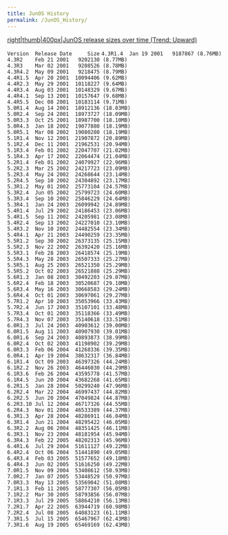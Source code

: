 ```yaml
---
title: JunOS History
permalink: /JunOS_History/
---
```


[right|thumb|400px|JunOS release sizes over time (Trend: Upward)](/Image:JunOS-versions.png "wikilink")

`Version  Release Date     Size`
`4.3R1.4  Jan 19 2001   9187867 (8.76MB)`
`4.3R2    Feb 21 2001   9202130 (8.77MB)`
`4.3R3    Mar 02 2001   9208526 (8.78MB)`
`4.3R4.2  May 09 2001   9218475 (8.79MB)`
`4.4R1.5  Apr 20 2001  10094406 (9.62MB)`
`4.4R2.3  May 29 2001  10118227 (9.64MB)`
`4.4R3.4  Aug 03 2001  10148329 (9.67MB)`
`4.4R4.1  Sep 13 2001  10157647 (9.68MB)`
`4.4R5.5  Dec 08 2001  10183114 (9.71MB)`
`5.0R1.4  Aug 14 2001  18912136 (18.03MB)`
`5.0R2.4  Sep 24 2001  18973727 (18.09MB)`
`5.0R3.3  Oct 25 2001  18987700 (18.10MB)`
`5.0R4.3  Jan 18 2002  19077880 (18.19MB)`
`5.0R5.1  Mar 08 2002  19080280 (18.19MB)`
`5.1R1.4  Nov 12 2001  21907872 (20.89MB)`
`5.1R2.4  Dec 11 2001  21962531 (20.94MB)`
`5.1R3.4  Feb 01 2002  22047707 (21.02MB)`
`5.1R4.3  Apr 17 2002  22064474 (21.04MB)`
`5.2R1.4  Feb 01 2002  24079927 (22.96MB)`
`5.2R2.3  Mar 25 2002  24217723 (23.09MB)`
`5.2R3.4  May 24 2002  24268644 (23.14MB)`
`5.2R4.5  Sep 10 2002  24304892 (23.17MB)`
`5.3R1.2  May 01 2002  25773104 (24.57MB)`
`5.3R2.4  Jun 05 2002  25799723 (24.60MB)`
`5.3R3.4  Sep 10 2002  25846229 (24.64MB)`
`5.3R4.1  Jan 24 2003  26099942 (24.89MB)`
`5.4R1.4  Jul 29 2002  24186453 (23.06MB)`
`5.4R1.5  Sep 11 2002  24205981 (23.08MB)`
`5.4R2.4  Sep 13 2002  24227010 (23.10MB)`
`5.4R3.2  Nov 10 2002  24482554 (23.34MB)`
`5.4R4.1  Apr 21 2003  24490259 (23.35MB)`
`5.5R1.2  Sep 30 2002  26373135 (25.15MB)`
`5.5R2.3  Nov 22 2002  26392420 (25.16MB)`
`5.5R3.1  Feb 28 2003  26418574 (25.19MB)`
`5.5R4.3  May 28 2003  26507333 (25.27MB)`
`5.5R5.1  Aug 25 2003  26521350 (25.29MB)`
`5.5R5.2  Oct 02 2003  26521888 (25.29MB)`
`5.6R1.3  Jan 08 2003  30492203 (29.07MB)`
`5.6R2.4  Feb 18 2003  30520687 (29.10MB)`
`5.6R3.4  May 16 2003  30668583 (29.24MB)`
`5.6R4.4  Oct 01 2003  30697061 (29.27MB)`
`5.7R1.2  Apr 10 2003  35053966 (33.43MB)`
`5.7R2.4  Jun 17 2003  35107101 (33.48MB)`
`5.7R3.4  Oct 01 2003  35118366 (33.49MB)`
`5.7R4.3  Nov 07 2003  35140618 (33.51MB)`
`6.0R1.3  Jul 24 2003  40903612 (39.00MB)`
`6.0R1.5  Aug 11 2003  40907930 (39.01MB)`
`6.0R1.6  Sep 24 2003  40893873 (38.99MB)`
`6.0R2.4  Oct 02 2003  41198902 (39.29MB)`
`6.0R3.3  Feb 06 2004  41268336 (39.35MB)`
`6.0R4.1  Apr 19 2004  38632317 (36.84MB)`
`6.1R1.4  Oct 09 2003  46397326 (44.24MB)`
`6.1R2.2  Nov 26 2003  46446030 (44.29MB)`
`6.1R3.6  Feb 26 2004  43595778 (41.57MB)`
`6.1R4.5  Jun 20 2004  43682268 (41.65MB)`
`6.2R1.5  Jan 28 2004  50299240 (47.96MB)`
`6.2R2.4  Mar 22 2004  46997437 (44.82MB)`
`6.2R2.5  Jun 20 2004  47049824 (44.87MB)`
`6.2R3.10 Jul 12 2004  46717326 (44.55MB)`
`6.2R4.3  Nov 01 2004  46533389 (44.37MB)`
`6.3R1.3  Apr 28 2004  48286911 (46.04MB)`
`6.3R1.4  Jun 21 2004  48295422 (46.05MB)`
`6.3R2.2  Aug 06 2004  48351425 (46.11MB)`
`6.3R3.1  Nov 23 2004  48181954 (45.94MB)`
`6.3R4.3  Feb 22 2005  48202313 (45.96MB)`
`6.4R1.6  Jul 29 2004  51611127 (49.22MB)`
`6.4R2.4  Oct 06 2004  51441890 (49.05MB)`
`6.4R3.4  Feb 03 2005  51577652 (49.18MB)`
`6.4R4.3  Jun 02 2005  51616250 (49.22MB)`
`7.0R1.5  Nov 09 2004  53408612 (50.93MB)`
`7.0R2.7  Jan 07 2005  53448529 (50.97MB)`
`7.0R3.3  May 13 2005  53569042 (51.08MB)`
`7.1R1.3  Feb 11 2005  58777307 (56.05MB)`
`7.1R2.2  Mar 30 2005  58793856 (56.07MB)`
`7.1R3.3  Jul 29 2005  58864210 (56.13MB)`
`7.2R1.7  Apr 22 2005  63944719 (60.98MB)`
`7.2R2.4  Jul 08 2005  64083123 (61.11MB)`
`7.3R1.5  Jul 15 2005  65467967 (62.43MB)`
`7.3R1.6  Aug 19 2005  65469169 (62.43MB)`